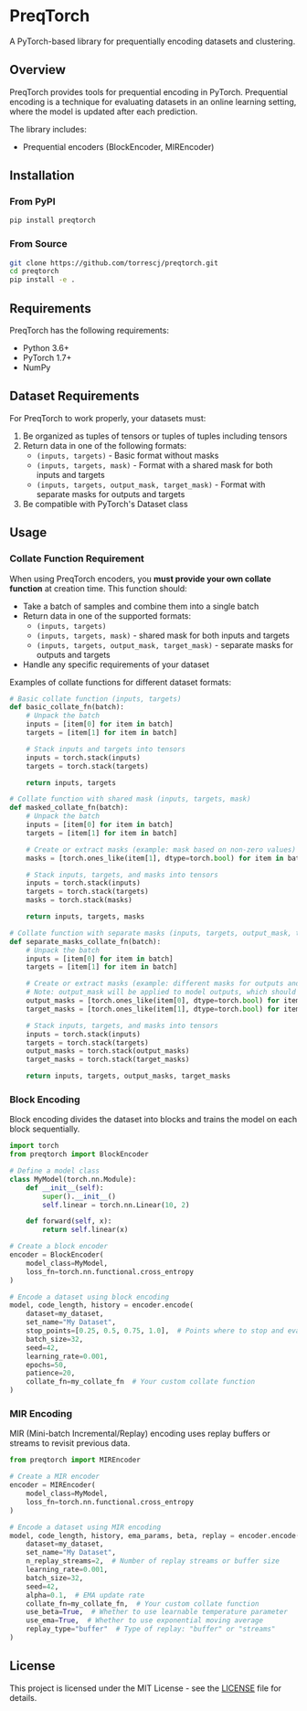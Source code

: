 # PreqTorch

A PyTorch-based library for prequentially encoding datasets and clustering.

## Overview

PreqTorch provides tools for prequential encoding in PyTorch. Prequential encoding is a technique for evaluating datasets in an online learning setting, where the model is updated after each prediction.

The library includes:
- Prequential encoders (BlockEncoder, MIREncoder)

## Installation

### From PyPI

```bash
pip install preqtorch
```

### From Source

```bash
git clone https://github.com/torrescj/preqtorch.git
cd preqtorch
pip install -e .
```

## Requirements

PreqTorch has the following requirements:
- Python 3.6+
- PyTorch 1.7+
- NumPy

## Dataset Requirements

For PreqTorch to work properly, your datasets must:

1. Be organized as tuples of tensors or tuples of tuples including tensors
2. Return data in one of the following formats:
   - `(inputs, targets)` - Basic format without masks
   - `(inputs, targets, mask)` - Format with a shared mask for both inputs and targets
   - `(inputs, targets, output_mask, target_mask)` - Format with separate masks for outputs and targets
3. Be compatible with PyTorch's Dataset class

## Usage

### Collate Function Requirement

When using PreqTorch encoders, you **must provide your own collate function** at creation time. This function should:

- Take a batch of samples and combine them into a single batch
- Return data in one of the supported formats:
  - `(inputs, targets)`
  - `(inputs, targets, mask)` - shared mask for both inputs and targets
  - `(inputs, targets, output_mask, target_mask)` - separate masks for outputs and targets
- Handle any specific requirements of your dataset

Examples of collate functions for different dataset formats:

```python
# Basic collate function (inputs, targets)
def basic_collate_fn(batch):
    # Unpack the batch
    inputs = [item[0] for item in batch]
    targets = [item[1] for item in batch]

    # Stack inputs and targets into tensors
    inputs = torch.stack(inputs)
    targets = torch.stack(targets)

    return inputs, targets

# Collate function with shared mask (inputs, targets, mask)
def masked_collate_fn(batch):
    # Unpack the batch
    inputs = [item[0] for item in batch]
    targets = [item[1] for item in batch]

    # Create or extract masks (example: mask based on non-zero values)
    masks = [torch.ones_like(item[1], dtype=torch.bool) for item in batch]

    # Stack inputs, targets, and masks into tensors
    inputs = torch.stack(inputs)
    targets = torch.stack(targets)
    masks = torch.stack(masks)

    return inputs, targets, masks

# Collate function with separate masks (inputs, targets, output_mask, target_mask)
def separate_masks_collate_fn(batch):
    # Unpack the batch
    inputs = [item[0] for item in batch]
    targets = [item[1] for item in batch]

    # Create or extract masks (example: different masks for outputs and targets)
    # Note: output_mask will be applied to model outputs, which should have the same shape as inputs
    output_masks = [torch.ones_like(item[0], dtype=torch.bool) for item in batch]
    target_masks = [torch.ones_like(item[1], dtype=torch.bool) for item in batch]

    # Stack inputs, targets, and masks into tensors
    inputs = torch.stack(inputs)
    targets = torch.stack(targets)
    output_masks = torch.stack(output_masks)
    target_masks = torch.stack(target_masks)

    return inputs, targets, output_masks, target_masks
```

### Block Encoding

Block encoding divides the dataset into blocks and trains the model on each block sequentially.

```python
import torch
from preqtorch import BlockEncoder

# Define a model class
class MyModel(torch.nn.Module):
    def __init__(self):
        super().__init__()
        self.linear = torch.nn.Linear(10, 2)

    def forward(self, x):
        return self.linear(x)

# Create a block encoder
encoder = BlockEncoder(
    model_class=MyModel,
    loss_fn=torch.nn.functional.cross_entropy
)

# Encode a dataset using block encoding
model, code_length, history = encoder.encode(
    dataset=my_dataset,
    set_name="My Dataset",
    stop_points=[0.25, 0.5, 0.75, 1.0],  # Points where to stop and evaluate
    batch_size=32,
    seed=42,
    learning_rate=0.001,
    epochs=50,
    patience=20,
    collate_fn=my_collate_fn  # Your custom collate function
)
```

### MIR Encoding

MIR (Mini-batch Incremental/Replay) encoding uses replay buffers or streams to revisit previous data.

```python
from preqtorch import MIREncoder

# Create a MIR encoder
encoder = MIREncoder(
    model_class=MyModel,
    loss_fn=torch.nn.functional.cross_entropy
)

# Encode a dataset using MIR encoding
model, code_length, history, ema_params, beta, replay = encoder.encode(
    dataset=my_dataset,
    set_name="My Dataset",
    n_replay_streams=2,  # Number of replay streams or buffer size
    learning_rate=0.001,
    batch_size=32,
    seed=42,
    alpha=0.1,  # EMA update rate
    collate_fn=my_collate_fn,  # Your custom collate function
    use_beta=True,  # Whether to use learnable temperature parameter
    use_ema=True,  # Whether to use exponential moving average
    replay_type="buffer"  # Type of replay: "buffer" or "streams"
)
```

## License

This project is licensed under the MIT License - see the [LICENSE](LICENSE) file for details.
